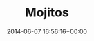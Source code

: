 ---
title:		"Mojitos"
type:		"photos"
mediatype:		"upload"
location:		"Berlin, Germany"
date:		"2014-06-07 16:56:16+00:00"
album:		"events"
filename:		"karneval-der-kulturen-mojito.md"
series:		"karneval"
cl_public_id:		"events/karneval-der-kulturen-mojito"
cl_version:		1497002606
format:		"tiff"
bytes:		6706188
width:		2158
height:		1440
colours:
- "#213319"
- "#C2A9A7"
- "#2C351A"
- "#867270"
- "#4F7041"
- "#7A5E52"
- "#0E131C"
- "#5E723C"
- "#342520"
- "#282418"
- "#AAC0CA"
- "#2B2724"
- "#0A1A05"
- "#172128"
- "#587888"
- "#02060E"
- "#697B6B"
- "#6C8185"
- "#845958"
- "#747B63"
- "#7BB1C8"
- "#C2CAD9"
- "#1E2E07"
- "#C79C87"
- "#303935"
- "#C1B6BD"
- "#C07D79"
- "#786747"
- "#877984"
- "#741416"
- "#2E2C31"
- "#797785"
- "#6F7444"
- "#567A7E"
- "#AABEAF"
- "#757149"
exposure_mode:		"Auto"
program:		"Aperture-priority AE"
aperture:		"4.0"
focal_length:		"50.0 mm"
iso:		"100"
shutter_speed:		"1/320"
metering:		"Multi-segment"
flash:		"Off, Did not fire"
white_balance:		"Custom"
colour_temp:		"5850"
has_crop:		"false"
orientation:		"Horizontal (normal)"
camera_model:		"NIKON D800"
lens_info:		"0mm f/0"
artist:		"No artist info"
x_resolution:		"300"
y_resolution:		"300"
---